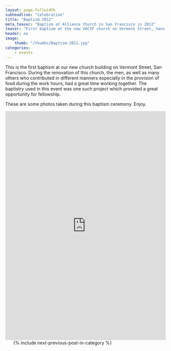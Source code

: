 ```yaml
---
layout: page-fullwidth
subheadline: "Celebration"
title: "Baptism 2012"
meta_teaser: "Baptism at Alliance Church in San Francisco in 2012"
teaser: "First baptism at the new VACSF church on Vermont Street, Sans Francisco. Enjoy the photos."
header: no
image:
    thumb: "/thumbs/Baptism-2012.jpg"
categories:
    - events
---
```

<script src="https://app.userapp.io/js/userapp.client.js"></script>
<!--more-->
<p>This is the first baptism at our new church building on Vermont Street, San Francisco. During the renovation of this church, the men, as well as many others who contributed in different manners especially in the provision of food during the work hours, had a great time working together. The baptistry used in this event was one such project which provided a great opportunity for fellowship.</p>
<p>These are some photos taken during this baptism ceremony. Enjoy.</p>
<div class="flex-video">
    <iframe width="100%" height="720" src="http://rgb-scale.com/vacsfj336/index.php/photo-galleries/168-baptism-2012" frameborder="0" allowfullscreen=""></iframe>
</div>
<div align="center" class="small-12 columns" style="padding: 0px; border-bottom: none;">
    <p>&nbsp;</p>
    {% include next-previous-post-in-category %}
</div>
